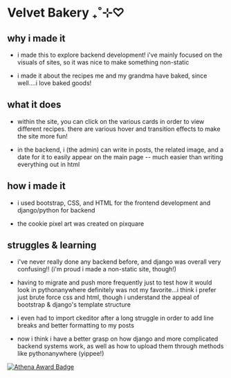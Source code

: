 # Velvet Bakery ₊˚⊹♡ 

## why i made it
* i made this to explore backend development! i've mainly focused on the visuals of sites, so it was nice to make something non-static

* i made it about the recipes me and my grandma have baked, since well....i love baked goods!
 
## what it does
* within the site, you can click on the various cards in order to view different recipes. there are various hover and transition effects to make the site more fun!

* in the backend, i (the admin) can write in posts, the related image, and a date for it to easily appear on the main page -- much easier than writing everything out in html 

## how i made it
* i used bootstrap, CSS, and HTML for the frontend development and django/python for backend

* the cookie pixel art was created on pixquare

## struggles & learning
* i've never really done any backend before, and django was overall very confusing!! (i'm proud i made a non-static site, though!)

* having to migrate and push more frequently just to test how it would look in pythonanywhere definitely was not my favorite...i think i prefer just brute force css and html, though i understand the appeal of bootstrap & django's template structure

* i even had to import ckeditor after a long struggle in order to add line breaks and better formatting to my posts

* now i think i have a better grasp on how django and more complicated backend systems work, as well as how to upload them through methods like pythonanywhere (yippee!)

[![Athena Award Badge](https://img.shields.io/endpoint?url=https%3A%2F%2Faward.athena.hackclub.com%2Fapi%2Fbadge)](https://award.athena.hackclub.com?utm_source=readme)
